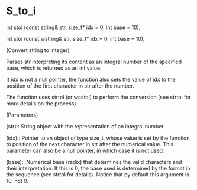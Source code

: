 # S_to_i

int stoi (const string&  str, size_t* idx = 0, int base = 10);

int stoi (const wstring& str, size_t* idx = 0, int base = 10);

(Convert string to integer)

Parses str interpreting its content as an integral number of the specified base, which is returned as an int value.

If idx is not a null pointer, the function also sets the value of idx to the position of the first character in str after the number.

The function uses strtol (or wcstol) to perform the conversion (see strtol for more details on the process).

(Parameters)

(str)::
String object with the representation of an integral number.

(idx)::
Pointer to an object of type size_t, whose value is set by the function to position 
of the next character in str after the numerical value.
This parameter can also be a null pointer, in which case it is not used.

(base)::
Numerical base (radix) that determines the valid characters and their interpretation.
If this is 0, the base used is determined by the format in the sequence (see strtol for details).
Notice that by default this argument is 10, not 0.

